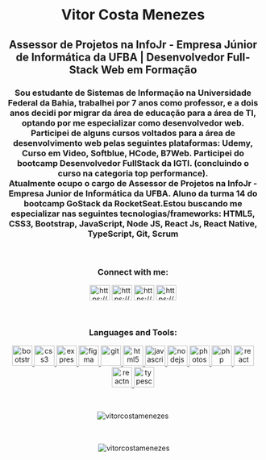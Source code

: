 <h1 align="center">Vitor Costa Menezes</h1>
<h2 align="center">Assessor de Projetos na InfoJr - Empresa Júnior de Informática da UFBA | Desenvolvedor Full-Stack Web em Formação</h2>

<h3 align="center">Sou estudante de Sistemas de Informação na Universidade Federal da Bahia, trabalhei por 7 anos como professor, e a dois anos decidi por migrar da área de educação para a área de TI, optando por me especializar como desenvolvedor web.<br />
  Participei de alguns cursos voltados para a área de desenvolvimento web pelas seguintes plataformas: Udemy, Curso em Video, Softblue, HCode, B7Web. Participei do bootcamp Desenvolvedor FullStack da IGTI. (concluindo o curso na categoria top performance).<br />
  Atualmente ocupo o cargo de Assessor de Projetos na InfoJr - Empresa Junior de Informática da UFBA. Aluno da turma 14 do bootcamp GoStack da RocketSeat.Estou buscando me especializar nas seguintes tecnologias/frameworks: HTML5, CSS3, Bootstrap, JavaScript, Node JS, React Js, React Native, TypeScript, Git, Scrum</h3>
<br />
<h3 align="center">Connect with me:</h3>
<p align="center">
<a href="https://www.linkedin.com/in/vitor-costa-10073089/" target="blank"><img align="center" src="https://cdn.jsdelivr.net/npm/simple-icons@3.0.1/icons/linkedin.svg" alt="https://www.linkedin.com/in/vitor-costa-10073089/" height="30" width="40" /></a>
<a href="https://www.facebook.com/vitor.costa.12327608/" target="blank"><img align="center" src="https://cdn.jsdelivr.net/npm/simple-icons@3.0.1/icons/facebook.svg" alt="https://www.facebook.com/vitor.costa.12327608/" height="30" width="40" /></a>
<a href="https://www.instagram.com/vitrovisck/" target="blank"><img align="center" src="https://cdn.jsdelivr.net/npm/simple-icons@3.0.1/icons/instagram.svg" alt="https://www.instagram.com/vitrovisck/" height="30" width="40" /></a>
  <a href="https://app.rocketseat.com.br/me/vitor-costa-1590345393" target="blank"><img align="center" src="https://avatars1.githubusercontent.com/u/28929274?s=280&v=4" alt="https://www.instagram.com/vitrovisck/" height="30" width="40" /></a>
</p>
<br />
<h3 align="center">Languages and Tools:</h3>
<p align="center"> <a href="https://getbootstrap.com" target="_blank"> <img src="https://devicons.github.io/devicon/devicon.git/icons/bootstrap/bootstrap-plain.svg" alt="bootstrap" width="40" height="40"/> </a> <a href="https://www.w3schools.com/css/" target="_blank"> <img src="https://devicons.github.io/devicon/devicon.git/icons/css3/css3-original-wordmark.svg" alt="css3" width="40" height="40"/> </a> <a href="https://expressjs.com" target="_blank"> <img src="https://devicons.github.io/devicon/devicon.git/icons/express/express-original-wordmark.svg" alt="express" width="40" height="40"/> </a> <a href="https://www.figma.com/" target="_blank"> <img src="https://www.vectorlogo.zone/logos/figma/figma-icon.svg" alt="figma" width="40" height="40"/> </a> <a href="https://git-scm.com/" target="_blank"> <img src="https://www.vectorlogo.zone/logos/git-scm/git-scm-icon.svg" alt="git" width="40" height="40"/> </a> <a href="https://www.w3.org/html/" target="_blank"> <img src="https://devicons.github.io/devicon/devicon.git/icons/html5/html5-original-wordmark.svg" alt="html5" width="40" height="40"/> </a> <a href="https://developer.mozilla.org/en-US/docs/Web/JavaScript" target="_blank"> <img src="https://devicons.github.io/devicon/devicon.git/icons/javascript/javascript-original.svg" alt="javascript" width="40" height="40"/> </a> <a href="https://nodejs.org" target="_blank"> <img src="https://devicons.github.io/devicon/devicon.git/icons/nodejs/nodejs-original-wordmark.svg" alt="nodejs" width="40" height="40"/> </a> <a href="https://www.photoshop.com/en" target="_blank"> <img src="https://devicons.github.io/devicon/devicon.git/icons/photoshop/photoshop-plain.svg" alt="photoshop" width="40" height="40"/> </a> <a href="https://www.php.net" target="_blank"> <img src="https://devicons.github.io/devicon/devicon.git/icons/php/php-original.svg" alt="php" width="40" height="40"/> </a> <a href="https://reactjs.org/" target="_blank"> <img src="https://devicons.github.io/devicon/devicon.git/icons/react/react-original-wordmark.svg" alt="react" width="40" height="40"/> </a> <a href="https://reactnative.dev/" target="_blank"> <img src="https://reactnative.dev/img/header_logo.svg" alt="reactnative" width="40" height="40"/> </a> <a href="https://www.typescriptlang.org/" target="_blank"> <img src="https://devicons.github.io/devicon/devicon.git/icons/typescript/typescript-original.svg" alt="typescript" width="40" height="40"/> </a> </p>
<br />
<p align="center"><img align="center" src="https://github-readme-stats.vercel.app/api/top-langs?username=vitorcostamenezes&show_icons=true&locale=en&layout=compact" alt="vitorcostamenezes" /></p>
<br />
<p align="center">&nbsp;<img align="center" src="https://github-readme-stats.vercel.app/api?username=vitorcostamenezes&show_icons=true&locale=en" alt="vitorcostamenezes" /></p>
